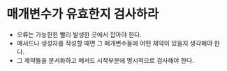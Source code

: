 # 매개변수가 유효한지 검사하라
* 오류는 가능한한 빨리 발생한 곳에서 잡아야 한다.
* 메서드나 생성자를 작성할 때면 그 매개변수들에 어떤 제약이 있을지 생각해야 한다. 
* 그 제약들을 문서화하고 메서드 시작부분에 명시적으로 검사해야 한다.
